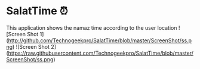 # SalatTime ⏰
This application shows the namaz time according to the user location
![Screen Shot 1]
(http://github.com/Technogeekpro/SalatTime/blob/master/ScreenShot/ss.png)
![Screen Shot 2]
(https://raw.githubusercontent.com/Technogeekpro/SalatTime/blob/master/ScreenShot/ss.png)
